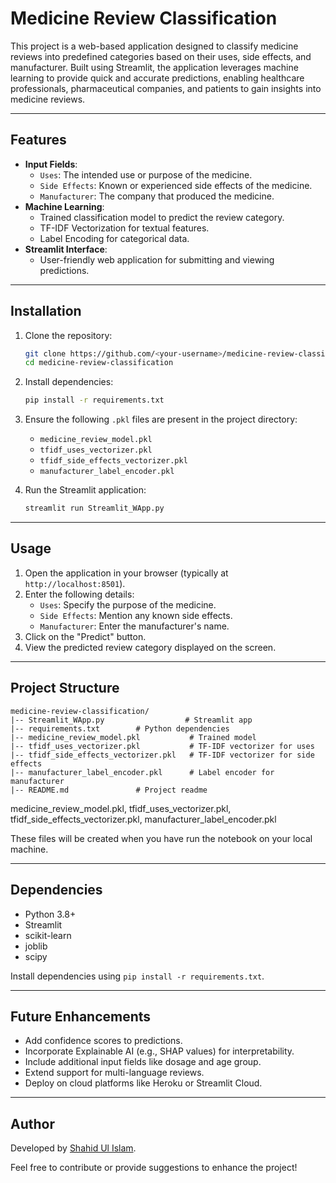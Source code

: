# Medicine Review Classification

This project is a web-based application designed to classify medicine reviews into predefined categories based on their uses, side effects, and manufacturer. Built using Streamlit, the application leverages machine learning to provide quick and accurate predictions, enabling healthcare professionals, pharmaceutical companies, and patients to gain insights into medicine reviews.

---

## Features

- **Input Fields**:
  - `Uses`: The intended use or purpose of the medicine.
  - `Side Effects`: Known or experienced side effects of the medicine.
  - `Manufacturer`: The company that produced the medicine.
- **Machine Learning**:
  - Trained classification model to predict the review category.
  - TF-IDF Vectorization for textual features.
  - Label Encoding for categorical data.
- **Streamlit Interface**:
  - User-friendly web application for submitting and viewing predictions.

---

## Installation

1. Clone the repository:
   ```bash
   git clone https://github.com/<your-username>/medicine-review-classification.git
   cd medicine-review-classification
   ```
2. Install dependencies:
   ```bash
   pip install -r requirements.txt
   ```
3. Ensure the following `.pkl` files are present in the project directory:
   - `medicine_review_model.pkl`
   - `tfidf_uses_vectorizer.pkl`
   - `tfidf_side_effects_vectorizer.pkl`
   - `manufacturer_label_encoder.pkl`

4. Run the Streamlit application:
   ```bash
   streamlit run Streamlit_WApp.py
   ```

---

## Usage

1. Open the application in your browser (typically at `http://localhost:8501`).
2. Enter the following details:
   - `Uses`: Specify the purpose of the medicine.
   - `Side Effects`: Mention any known side effects.
   - `Manufacturer`: Enter the manufacturer's name.
3. Click on the "Predict" button.
4. View the predicted review category displayed on the screen.

---

## Project Structure

```
medicine-review-classification/
|-- Streamlit_WApp.py                  # Streamlit app
|-- requirements.txt        # Python dependencies
|-- medicine_review_model.pkl           # Trained model
|-- tfidf_uses_vectorizer.pkl           # TF-IDF vectorizer for uses
|-- tfidf_side_effects_vectorizer.pkl   # TF-IDF vectorizer for side effects
|-- manufacturer_label_encoder.pkl      # Label encoder for manufacturer
|-- README.md               # Project readme
```

medicine_review_model.pkl, tfidf_uses_vectorizer.pkl, tfidf_side_effects_vectorizer.pkl,  manufacturer_label_encoder.pkl 

These files will be created when you have run the notebook on your local machine.

---

## Dependencies

- Python 3.8+
- Streamlit
- scikit-learn
- joblib
- scipy

Install dependencies using `pip install -r requirements.txt`.

---

## Future Enhancements

- Add confidence scores to predictions.
- Incorporate Explainable AI (e.g., SHAP values) for interpretability.
- Include additional input fields like dosage and age group.
- Extend support for multi-language reviews.
- Deploy on cloud platforms like Heroku or Streamlit Cloud.

---

## Author

Developed by [Shahid Ul Islam](https://github.com/Khanz9664).

Feel free to contribute or provide suggestions to enhance the project!


